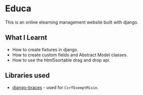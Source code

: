 # Educa

This is an online elearning management website built with django.

## What I Learnt

- How to create fixtures in django.
- How to create custom fields and Abstract Model classes.
- How to use the html5sortable drag and drop api.

## Libraries used

- [django-braces](https://django-braces.readthedocs.io/en/latest/) - used for `CsrfExemptMixin`.
